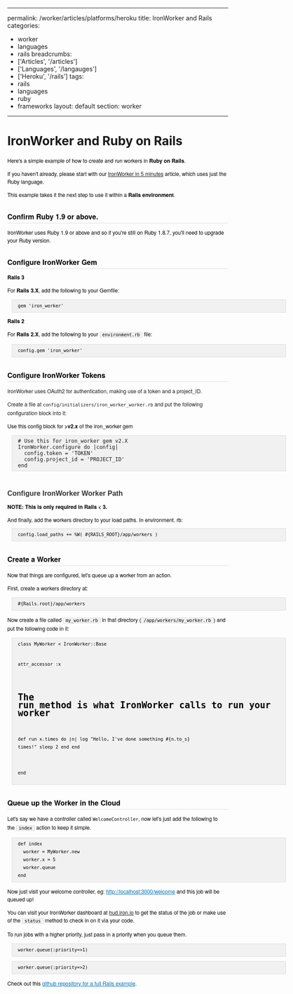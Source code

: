 
---
permalink: /worker/articles/platforms/heroku
title: IronWorker and Rails
categories:
 - worker
 - languages
 - rails
breadcrumbs:
  - ['Articles', '/articles']
  - ['Languages', '/langauges']
  - ['Heroku', '/rails']
tags:
  - rails
  - languages
  - ruby
  - frameworks
layout: default
section: worker
---

# IronWorker and Ruby on Rails


<p style="font-size:12px;line-height:18px;color:rgb(0,0,0);font-family:Helvetica Neue,Helvetica,Arial,sans-serif;margin-top:1em;margin-right:0px;margin-bottom:1em;margin-left:0px;padding-top:0px;padding-right:0px;padding-bottom:0px;padding-left:0px">Here's a simple example of how to create and run workers in&nbsp;<strong style="margin-top:0px;margin-right:0px;margin-bottom:0px;margin-left:0px;padding-top:0px;padding-right:0px;padding-bottom:0px;padding-left:0px">Ruby on Rails</strong>.</p>
<p style="font-size:12px;line-height:18px;color:rgb(0,0,0);font-family:Helvetica Neue,Helvetica,Arial,sans-serif;margin-top:1em;margin-right:0px;margin-bottom:1em;margin-left:0px;padding-top:0px;padding-right:0px;padding-bottom:0px;padding-left:0px">If you haven't already, please start with our <a href="https://sites.google.com/site/ironiodocs/worker/ruby/getting-started/ironworker-in-5-minutes">IronWorker in 5 minutes</a>&nbsp;article, which uses just the Ruby language.&nbsp;</p>
<p style="font-size:12px;line-height:18px;color:rgb(0,0,0);font-family:Helvetica Neue,Helvetica,Arial,sans-serif;margin-top:1em;margin-right:0px;margin-bottom:1em;margin-left:0px;padding-top:0px;padding-right:0px;padding-bottom:0px;padding-left:0px">This example takes it the next step to use it within a <b>Rails environment</b>.</p>
<h2 style="line-height:18px;color:rgb(0,0,0);font-family:Helvetica Neue,Helvetica,Arial,sans-serif;margin-top:2em;margin-right:0px;margin-bottom:10px;margin-left:0px;padding-top:0px;padding-right:0px;padding-bottom:5px;padding-left:0px;font-size:16px;font-weight:bold;border-bottom-width:1px;border-bottom-style:solid;border-bottom-color:rgb(221,221,221)">Confirm Ruby 1.9 or above.</h2>
<p style="font-size:12px;line-height:18px;color:rgb(0,0,0);font-family:Helvetica Neue,Helvetica,Arial,sans-serif;margin-top:1em;margin-right:0px;margin-bottom:1em;margin-left:0px;padding-top:0px;padding-right:0px;padding-bottom:0px;padding-left:0px">IronWorker uses Ruby 1.9 or above and so if you're still on Ruby 1.8.7, you'll need to upgrade your Ruby version.</p>
<h2 style="line-height:18px;color:rgb(0,0,0);font-family:Helvetica Neue,Helvetica,Arial,sans-serif;margin-top:2em;margin-right:0px;margin-bottom:10px;margin-left:0px;padding-top:0px;padding-right:0px;padding-bottom:5px;padding-left:0px;font-size:16px;font-weight:bold;border-bottom-width:1px;border-bottom-style:solid;border-bottom-color:rgb(221,221,221)">Configure IronWorker Gem</h2>
<h3 style="line-height:18px;color:rgb(0,0,0);font-family:Helvetica Neue,Helvetica,Arial,sans-serif;margin-top:0px;margin-right:0px;margin-left:0px;padding-top:0px;padding-right:0px;padding-bottom:0px;padding-left:0px;font-size:12px">Rails 3</h3>
<p style="font-size:12px;line-height:18px;color:rgb(0,0,0);font-family:Helvetica Neue,Helvetica,Arial,sans-serif;margin-top:1em;margin-right:0px;margin-bottom:1em;margin-left:0px;padding-top:0px;padding-right:0px;padding-bottom:0px;padding-left:0px">For&nbsp;<strong style="margin-top:0px;margin-right:0px;margin-bottom:0px;margin-left:0px;padding-top:0px;padding-right:0px;padding-bottom:0px;padding-left:0px">Rails 3.X</strong>, add the following to your Gemfile:</p>
<pre style="line-height:18px;font-family:Helvetica Neue,Helvetica,Arial,sans-serif;margin-top:10px;margin-right:2%;margin-bottom:10px;margin-left:2%;padding-top:5px;padding-right:13px;padding-bottom:5px;padding-left:13px;width:598px;color:rgb(0,0,0);font-size:12px;background-color:rgb(241,241,241);border-top-width:1px;border-right-width:1px;border-bottom-width:1px;border-left-width:1px;border-top-style:solid;border-right-style:solid;border-bottom-style:solid;border-left-style:solid;border-top-color:rgb(221,221,221);border-right-color:rgb(221,221,221);border-bottom-color:rgb(221,221,221);border-left-color:rgb(221,221,221)"><code style="margin-top:0px;margin-right:0px;margin-bottom:0px;margin-left:0px;padding-top:0px;padding-right:0px;padding-bottom:0px;padding-left:0px;background-color:rgb(241,241,241);border-top-width:1px;border-right-width:1px;border-bottom-width:1px;border-left-width:1px;border-top-style:none;border-right-style:none;border-bottom-style:none;border-left-style:none;border-top-color:rgb(221,221,221);border-right-color:rgb(221,221,221);border-bottom-color:rgb(221,221,221);border-left-color:rgb(221,221,221);font-family:Monaco,Consolas,DejaVu Sans Mono,monospace;border-width:initial;border-color:initial;background-repeat:initial initial">gem 'iron_worker'</code>
</pre>
<h3 style="line-height:18px;color:rgb(0,0,0);font-family:Helvetica Neue,Helvetica,Arial,sans-serif;margin-top:0px;margin-right:0px;margin-left:0px;padding-top:0px;padding-right:0px;padding-bottom:0px;padding-left:0px;font-size:12px">Rails 2</h3>
<p style="font-size:12px;line-height:18px;color:rgb(0,0,0);font-family:Helvetica Neue,Helvetica,Arial,sans-serif;margin-top:1em;margin-right:0px;margin-bottom:1em;margin-left:0px;padding-top:0px;padding-right:0px;padding-bottom:0px;padding-left:0px">For&nbsp;<strong style="margin-top:0px;margin-right:0px;margin-bottom:0px;margin-left:0px;padding-top:0px;padding-right:0px;padding-bottom:0px;padding-left:0px">Rails 2.X</strong>, add the following to your&nbsp;<code style="margin-top:0px;margin-right:0px;margin-bottom:0px;margin-left:0px;padding-top:0px;padding-right:5px;padding-bottom:0px;padding-left:5px;background-color:rgb(241,241,241);border-top-width:1px;border-right-width:1px;border-bottom-width:1px;border-left-width:1px;border-top-style:solid;border-right-style:solid;border-bottom-style:solid;border-left-style:solid;border-top-color:rgb(221,221,221);border-right-color:rgb(221,221,221);border-bottom-color:rgb(221,221,221);border-left-color:rgb(221,221,221);background-repeat:initial initial">environment.rb</code>&nbsp;file:</p>
<pre style="line-height:18px;font-family:Helvetica Neue,Helvetica,Arial,sans-serif;margin-top:10px;margin-right:2%;margin-bottom:10px;margin-left:2%;padding-top:5px;padding-right:13px;padding-bottom:5px;padding-left:13px;width:598px;color:rgb(0,0,0);font-size:12px;background-color:rgb(241,241,241);border-top-width:1px;border-right-width:1px;border-bottom-width:1px;border-left-width:1px;border-top-style:solid;border-right-style:solid;border-bottom-style:solid;border-left-style:solid;border-top-color:rgb(221,221,221);border-right-color:rgb(221,221,221);border-bottom-color:rgb(221,221,221);border-left-color:rgb(221,221,221)"><code style="margin-top:0px;margin-right:0px;margin-bottom:0px;margin-left:0px;padding-top:0px;padding-right:0px;padding-bottom:0px;padding-left:0px;background-color:rgb(241,241,241);border-top-width:1px;border-right-width:1px;border-bottom-width:1px;border-left-width:1px;border-top-style:none;border-right-style:none;border-bottom-style:none;border-left-style:none;border-top-color:rgb(221,221,221);border-right-color:rgb(221,221,221);border-bottom-color:rgb(221,221,221);border-left-color:rgb(221,221,221);font-family:Monaco,Consolas,DejaVu Sans Mono,monospace;border-width:initial;border-color:initial;background-repeat:initial initial">config.gem 'iron_worker'</code>
</pre>
<h2 style="line-height:18px;color:rgb(0,0,0);font-family:Helvetica Neue,Helvetica,Arial,sans-serif;margin-top:2em;margin-right:0px;margin-bottom:10px;margin-left:0px;padding-top:0px;padding-right:0px;padding-bottom:5px;padding-left:0px;font-size:16px;font-weight:bold;border-bottom-width:1px;border-bottom-style:solid;border-bottom-color:rgb(221,221,221)">Configure IronWorker Tokens</h2>
<p style="font-family:Helvetica Neue,Helvetica,Arial,sans-serif;line-height:18px;font-size:12px;margin-top:1em;margin-right:0px;margin-bottom:1em;margin-left:0px;padding-top:0px;padding-right:0px;padding-bottom:0px;padding-left:0px">IronWorker uses OAuth2 for authentication, making use of a token and a project_ID.</p>
<p style="font-family:Helvetica Neue,Helvetica,Arial,sans-serif;line-height:18px;font-size:12px;margin-top:1em;margin-right:0px;margin-bottom:1em;margin-left:0px;padding-top:0px;padding-right:0px;padding-bottom:0px;padding-left:0px">Create a file at <code>config/initializers/iron_worker_worker.rb</code> and put the following configuration block into it:</p>
<p style="font-size:12px;line-height:18px;color:rgb(0,0,0);font-family:Helvetica Neue,Helvetica,Arial,sans-serif;margin-top:1em;margin-right:0px;margin-bottom:1em;margin-left:0px;padding-top:0px;padding-right:0px;padding-bottom:0px;padding-left:0px">Use this config block for <b>&gt;v2.x</b> of the iron_worker gem</p>
<pre style="background-color:rgb(241,241,241);margin-top:10px;margin-right:2%;margin-bottom:10px;margin-left:2%;padding-top:5px;padding-right:13px;padding-bottom:5px;padding-left:13px;width:598px;border-top-width:1px;border-right-width:1px;border-bottom-width:1px;border-left-width:1px;border-top-style:solid;border-right-style:solid;border-bottom-style:solid;border-left-style:solid;border-top-color:rgb(221,221,221);border-right-color:rgb(221,221,221);border-bottom-color:rgb(221,221,221);border-left-color:rgb(221,221,221)"><code># Use this for iron_worker gem v2.X
IronWorker.configure do |config|
  config.token = 'TOKEN'
  config.project_id = 'PROJECT_ID'
end</code>
</pre>
<p style="font-size:12px;line-height:18px;color:rgb(0,0,0);font-family:Helvetica Neue,Helvetica,Arial,sans-serif"><span style="color:rgb(51,51,51);font-family:Verdana,Helvetica,Arial,sans-serif;font-size:16px;font-weight:bold;line-height:normal"><br>
</span></p>
<p style="font-size:12px;line-height:18px;color:rgb(0,0,0);font-family:Helvetica Neue,Helvetica,Arial,sans-serif"><span style="color:rgb(51,51,51);font-family:Verdana,Helvetica,Arial,sans-serif;font-size:16px;font-weight:bold;line-height:normal">Configure IronWorker Worker Path</span></p>
<p style="font-size:12px;line-height:18px;color:rgb(0,0,0);font-family:Helvetica Neue,Helvetica,Arial,sans-serif;margin-top:1em;margin-right:0px;margin-bottom:1em;margin-left:0px;padding-top:0px;padding-right:0px;padding-bottom:0px;padding-left:0px"><b>NOTE: This is only required in Rails &lt; 3.&nbsp;</b></p>
<span style="color:rgb(0,0,0);font-family:Helvetica Neue,Helvetica,Arial,sans-serif;font-size:12px;line-height:18px">And finally, add the workers directory to your load paths. In environment. rb:</span><span style="color:rgb(0,0,0);font-family:Helvetica Neue,Helvetica,Arial,sans-serif;font-size:12px;line-height:18px">
<pre style="margin-top:10px;margin-right:2%;margin-bottom:10px;margin-left:2%;padding-top:5px;padding-right:13px;padding-bottom:5px;padding-left:13px;width:598px;color:rgb(0,0,0);font-size:12px;background-color:rgb(241,241,241);border-top-width:1px;border-right-width:1px;border-bottom-width:1px;border-left-width:1px;border-top-style:solid;border-right-style:solid;border-bottom-style:solid;border-left-style:solid;border-top-color:rgb(221,221,221);border-right-color:rgb(221,221,221);border-bottom-color:rgb(221,221,221);border-left-color:rgb(221,221,221);background-repeat:initial initial"><code style="margin-top:0px;margin-right:0px;margin-bottom:0px;margin-left:0px;padding-top:0px;padding-right:0px;padding-bottom:0px;padding-left:0px;background-color:rgb(241,241,241);border-top-width:1px;border-right-width:1px;border-bottom-width:1px;border-left-width:1px;border-top-style:none;border-right-style:none;border-bottom-style:none;border-left-style:none;border-top-color:rgb(221,221,221);border-right-color:rgb(221,221,221);border-bottom-color:rgb(221,221,221);border-left-color:rgb(221,221,221);font-family:Monaco,Consolas,DejaVu Sans Mono,monospace;border-width:initial;border-color:initial;background-repeat:initial initial">config.load_paths += %W( #{RAILS_ROOT}/app/workers )</code>
</pre>
<h2 style="margin-top:2em;margin-right:0px;margin-bottom:10px;margin-left:0px;padding-top:0px;padding-right:0px;padding-bottom:5px;padding-left:0px;font-size:16px;font-weight:bold;border-bottom-width:1px;border-bottom-style:solid;border-bottom-color:rgb(221,221,221)">Create a Worker</h2>
<p style="margin-top:1em;margin-right:0px;margin-bottom:1em;margin-left:0px;padding-top:0px;padding-right:0px;padding-bottom:0px;padding-left:0px">Now that things are configured, let's queue up a worker from an action.</p>
<p style="margin-top:1em;margin-right:0px;margin-bottom:1em;margin-left:0px;padding-top:0px;padding-right:0px;padding-bottom:0px;padding-left:0px">First, create a workers directory at:&nbsp;</p>
<pre style="margin-top:10px;margin-right:2%;margin-bottom:10px;margin-left:2%;padding-top:5px;padding-right:13px;padding-bottom:5px;padding-left:13px;width:598px;color:rgb(0,0,0);font-size:12px;background-color:rgb(241,241,241);border-top-width:1px;border-right-width:1px;border-bottom-width:1px;border-left-width:1px;border-top-style:solid;border-right-style:solid;border-bottom-style:solid;border-left-style:solid;border-top-color:rgb(221,221,221);border-right-color:rgb(221,221,221);border-bottom-color:rgb(221,221,221);border-left-color:rgb(221,221,221);background-repeat:initial initial"><code style="margin-top:0px;margin-right:0px;margin-bottom:0px;margin-left:0px;padding-top:0px;padding-right:0px;padding-bottom:0px;padding-left:0px;background-color:rgb(241,241,241);border-top-width:1px;border-right-width:1px;border-bottom-width:1px;border-left-width:1px;border-top-style:none;border-right-style:none;border-bottom-style:none;border-left-style:none;border-top-color:rgb(221,221,221);border-right-color:rgb(221,221,221);border-bottom-color:rgb(221,221,221);border-left-color:rgb(221,221,221);font-family:Monaco,Consolas,DejaVu Sans Mono,monospace;border-width:initial;border-color:initial;background-repeat:initial initial">#{Rails.root}/app/workers</code>
</pre>
<p style="margin-top:1em;margin-right:0px;margin-bottom:1em;margin-left:0px;padding-top:0px;padding-right:0px;padding-bottom:0px;padding-left:0px">Now create a file called&nbsp;<code style="margin-top:0px;margin-right:0px;margin-bottom:0px;margin-left:0px;padding-top:0px;padding-right:5px;padding-bottom:0px;padding-left:5px;background-color:rgb(241,241,241);border-top-width:1px;border-right-width:1px;border-bottom-width:1px;border-left-width:1px;border-top-style:solid;border-right-style:solid;border-bottom-style:solid;border-left-style:solid;border-top-color:rgb(221,221,221);border-right-color:rgb(221,221,221);border-bottom-color:rgb(221,221,221);border-left-color:rgb(221,221,221);background-repeat:initial initial">my_worker.rb</code>&nbsp;in that directory (<code style="margin-top:0px;margin-right:0px;margin-bottom:0px;margin-left:0px;padding-top:0px;padding-right:5px;padding-bottom:0px;padding-left:5px;background-color:rgb(241,241,241);border-top-width:1px;border-right-width:1px;border-bottom-width:1px;border-left-width:1px;border-top-style:solid;border-right-style:solid;border-bottom-style:solid;border-left-style:solid;border-top-color:rgb(221,221,221);border-right-color:rgb(221,221,221);border-bottom-color:rgb(221,221,221);border-left-color:rgb(221,221,221);background-repeat:initial initial">/app/workers/my_worker.rb</code>) and put the following code in it:</p>
<pre style="margin-top:10px;margin-right:2%;margin-bottom:10px;margin-left:2%;padding-top:5px;padding-right:13px;padding-bottom:5px;padding-left:13px;width:598px;color:rgb(0,0,0);font-size:12px;background-color:rgb(241,241,241);border-top-width:1px;border-right-width:1px;border-bottom-width:1px;border-left-width:1px;border-top-style:solid;border-right-style:solid;border-bottom-style:solid;border-left-style:solid;border-top-color:rgb(221,221,221);border-right-color:rgb(221,221,221);border-bottom-color:rgb(221,221,221);border-left-color:rgb(221,221,221);background-repeat:initial initial"><code style="margin-top:0px;margin-right:0px;margin-bottom:0px;margin-left:0px;padding-top:0px;padding-right:0px;padding-bottom:0px;padding-left:0px;background-color:rgb(241,241,241);border-top-width:1px;border-right-width:1px;border-bottom-width:1px;border-left-width:1px;border-top-style:none;border-right-style:none;border-bottom-style:none;border-left-style:none;border-top-color:rgb(221,221,221);border-right-color:rgb(221,221,221);border-bottom-color:rgb(221,221,221);border-left-color:rgb(221,221,221);font-family:Monaco,Consolas,DejaVu Sans Mono,monospace;border-width:initial;border-color:initial;background-repeat:initial initial">class MyWorker &lt; IronWorker::Base

  attr_accessor :x

  # The run method is what IronWorker calls to run your worker
  def run
    x.times do |n|
      log "Hello, I've done something #{n.to_s} times!"
      sleep 2
    end
  end

end</code>
</pre>
<h2 style="margin-top:2em;margin-right:0px;margin-bottom:10px;margin-left:0px;padding-top:0px;padding-right:0px;padding-bottom:5px;padding-left:0px;font-size:16px;font-weight:bold;border-bottom-width:1px;border-bottom-style:solid;border-bottom-color:rgb(221,221,221)">Queue up the Worker in the Cloud</h2>
<p style="margin-top:1em;margin-right:0px;margin-bottom:1em;margin-left:0px;padding-top:0px;padding-right:0px;padding-bottom:0px;padding-left:0px">Let's say we have a controller called <code>WelcomeController</code>, now let's just add the following to the&nbsp;<code style="margin-top:0px;margin-right:0px;margin-bottom:0px;margin-left:0px;padding-top:0px;padding-right:5px;padding-bottom:0px;padding-left:5px;background-color:rgb(241,241,241);border-top-width:1px;border-right-width:1px;border-bottom-width:1px;border-left-width:1px;border-top-style:solid;border-right-style:solid;border-bottom-style:solid;border-left-style:solid;border-top-color:rgb(221,221,221);border-right-color:rgb(221,221,221);border-bottom-color:rgb(221,221,221);border-left-color:rgb(221,221,221);background-repeat:initial initial">index</code>&nbsp;action to keep it simple.</p>
<pre style="margin-top:10px;margin-right:2%;margin-bottom:10px;margin-left:2%;padding-top:5px;padding-right:13px;padding-bottom:5px;padding-left:13px;width:598px;color:rgb(0,0,0);font-size:12px;background-color:rgb(241,241,241);border-top-width:1px;border-right-width:1px;border-bottom-width:1px;border-left-width:1px;border-top-style:solid;border-right-style:solid;border-bottom-style:solid;border-left-style:solid;border-top-color:rgb(221,221,221);border-right-color:rgb(221,221,221);border-bottom-color:rgb(221,221,221);border-left-color:rgb(221,221,221);background-repeat:initial initial"><code style="margin-top:0px;margin-right:0px;margin-bottom:0px;margin-left:0px;padding-top:0px;padding-right:0px;padding-bottom:0px;padding-left:0px;background-color:rgb(241,241,241);border-top-width:1px;border-right-width:1px;border-bottom-width:1px;border-left-width:1px;border-top-style:none;border-right-style:none;border-bottom-style:none;border-left-style:none;border-top-color:rgb(221,221,221);border-right-color:rgb(221,221,221);border-bottom-color:rgb(221,221,221);border-left-color:rgb(221,221,221);font-family:Monaco,Consolas,DejaVu Sans Mono,monospace;border-width:initial;border-color:initial;background-repeat:initial initial">def index
  worker = MyWorker.new
  worker.x = 5
  worker.queue
end</code>
</pre>
<p style="margin-top:1em;margin-right:0px;margin-bottom:1em;margin-left:0px;padding-top:0px;padding-right:0px;padding-bottom:0px;padding-left:0px">Now just visit your welcome controller, eg:&nbsp;<a href="http://localhost:3000/welcome" style="margin-top:0px;margin-right:0px;margin-bottom:0px;margin-left:0px;padding-top:0px;padding-right:0px;padding-bottom:0px;padding-left:0px;outline-style:none;outline-width:initial;outline-color:initial;color:rgb(0,111,187)">http://localhost:3000/welcome</a>&nbsp;and this job will be queued up!</p>
<p style="margin-top:1em;margin-right:0px;margin-bottom:1em;margin-left:0px;padding-top:0px;padding-right:0px;padding-bottom:0px;padding-left:0px">You can visit your IronWorker dashboard at <a href="http://hud.iron.io">hud.iron.io</a> to get the status of the job or make use of the&nbsp;<code style="margin-top:0px;margin-right:0px;margin-bottom:0px;margin-left:0px;padding-top:0px;padding-right:5px;padding-bottom:0px;padding-left:5px;background-color:rgb(241,241,241);border-top-width:1px;border-right-width:1px;border-bottom-width:1px;border-left-width:1px;border-top-style:solid;border-right-style:solid;border-bottom-style:solid;border-left-style:solid;border-top-color:rgb(221,221,221);border-right-color:rgb(221,221,221);border-bottom-color:rgb(221,221,221);border-left-color:rgb(221,221,221);background-repeat:initial initial">status</code>&nbsp;method to check in on it via your code.</p>
<p style="margin-top:1em;margin-right:0px;margin-bottom:1em;margin-left:0px;padding-top:0px;padding-right:0px;padding-bottom:0px;padding-left:0px">To run jobs with a higher priority, just pass in a priority when you queue them.</p>
<pre style="margin-top:10px;margin-right:2%;margin-bottom:10px;margin-left:2%;padding-top:5px;padding-right:13px;padding-bottom:5px;padding-left:13px;width:598px;color:rgb(0,0,0);font-size:12px;background-color:rgb(241,241,241);border-top-width:1px;border-right-width:1px;border-bottom-width:1px;border-left-width:1px;border-top-style:solid;border-right-style:solid;border-bottom-style:solid;border-left-style:solid;border-top-color:rgb(221,221,221);border-right-color:rgb(221,221,221);border-bottom-color:rgb(221,221,221);border-left-color:rgb(221,221,221);background-repeat:initial initial"><code>worker.queue(:priority=&gt;1)
</code></pre>
<pre style="margin-top:10px;margin-right:2%;margin-bottom:10px;margin-left:2%;padding-top:5px;padding-right:13px;padding-bottom:5px;padding-left:13px;width:598px;color:rgb(0,0,0);font-size:12px;background-color:rgb(241,241,241);border-top-width:1px;border-right-width:1px;border-bottom-width:1px;border-left-width:1px;border-top-style:solid;border-right-style:solid;border-bottom-style:solid;border-left-style:solid;border-top-color:rgb(221,221,221);border-right-color:rgb(221,221,221);border-bottom-color:rgb(221,221,221);border-left-color:rgb(221,221,221);background-repeat:initial initial"><code>worker.queue(:priority=&gt;2)
</code></pre>
<p style="margin-top:1em;margin-right:0px;margin-bottom:1em;margin-left:0px;padding-top:0px;padding-right:0px;padding-bottom:0px;padding-left:0px">Check out this&nbsp;<a href="https://github.com/iron-io/simple_worker_rails_example" style="margin-top:0px;margin-right:0px;margin-bottom:0px;margin-left:0px;padding-top:0px;padding-right:0px;padding-bottom:0px;padding-left:0px;outline-style:none;outline-width:initial;outline-color:initial;color:rgb(0,111,187)">github repository for a full Rails example</a>.</p>
